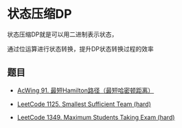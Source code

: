 # 状态压缩DP

状态压缩DP就是可以用二进制表示状态，

通过位运算进行状态转换，提升DP状态转换过程的效率

## 题目

- [AcWing 91. 最短Hamilton路径（最短哈密顿距离）](https://www.acwing.com/problem/content/93/)

- [LeetCode 1125. Smallest Sufficient Team (hard)](https://github.com/muyids/leetcode/blob/master/algorithms/1101-1200/1125.smallest-sufficient-team.md)

- [LeetCode 1349. Maximum Students Taking Exam (hard)](https://github.com/muyids/leetcode/blob/master/algorithms/1301-1400/1349.maximum-students-taking-exam.md)